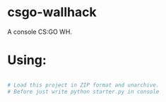 # csgo-wallhack
A console CS:GO WH.

# Using:

```Python

# Load this project in ZIP format and unarchive.
# Before just write python starter.py in console

```
